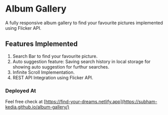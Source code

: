 # Album Gallery

A fully responsive album gallery to find your favourite pictures implemented using Flicker API.

## Features Implemented

1. Search Bar to find your favourite picture.
2. Auto suggestion feature: Saving search history in local storage for showing auto suggestion for furthur searches.
3. Infinite Scroll Implementation.
4. REST API Integration using Flicker API.

### Deployed At

Feel free check at [https://find-your-dreams.netlify.app](https://subham-kedia.github.io/album-gallery/)
